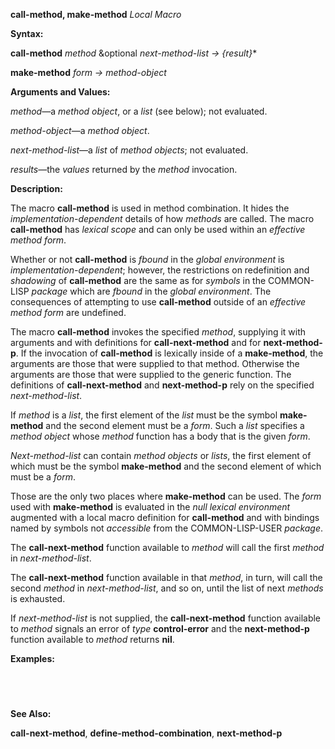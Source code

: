 **call-method, make-method** *Local Macro* 



**Syntax:** 



**call-method** *method* &amp;optional *next-method-list → \{result\}*\* 



**make-method** *form → method-object* 



**Arguments and Values:** 



*method*—a *method object*, or a *list* (see below); not evaluated. 



*method-object*—a *method object*. 



*next-method-list*—a *list* of *method objects*; not evaluated. 



*results*—the *values* returned by the *method* invocation. 



**Description:** 



The macro **call-method** is used in method combination. It hides the *implementation-dependent* details of how *methods* are called. The macro **call-method** has *lexical scope* and can only be used within an *effective method form*. 



Whether or not **call-method** is *fbound* in the *global environment* is *implementation-dependent*; however, the restrictions on redefinition and *shadowing* of **call-method** are the same as for *symbols* in the COMMON-LISP *package* which are *fbound* in the *global environment*. The consequences of attempting to use **call-method** outside of an *effective method form* are undefined. 



The macro **call-method** invokes the specified *method*, supplying it with arguments and with definitions for **call-next-method** and for **next-method-p**. If the invocation of **call-method** is lexically inside of a **make-method**, the arguments are those that were supplied to that method. Otherwise the arguments are those that were supplied to the generic function. The definitions of **call-next-method** and **next-method-p** rely on the specified *next-method-list*. 



If *method* is a *list*, the first element of the *list* must be the symbol **make-method** and the second element must be a *form*. Such a *list* specifies a *method object* whose *method* function has a body that is the given *form*. 



*Next-method-list* can contain *method objects* or *lists*, the first element of which must be the symbol **make-method** and the second element of which must be a *form*. 



Those are the only two places where **make-method** can be used. The *form* used with **make-method** is evaluated in the *null lexical environment* augmented with a local macro definition for **call-method** and with bindings named by symbols not *accessible* from the COMMON-LISP-USER *package*. 



The **call-next-method** function available to *method* will call the first *method* in *next-method-list*. 



 



 



The **call-next-method** function available in that *method*, in turn, will call the second *method* in *next-method-list*, and so on, until the list of next *methods* is exhausted. 



If *next-method-list* is not supplied, the **call-next-method** function available to *method* signals an error of *type* **control-error** and the **next-method-p** function available to *method* returns **nil**. 



**Examples:**
```lisp
 




```
**See Also:** 



**call-next-method**, **define-method-combination**, **next-method-p** 




